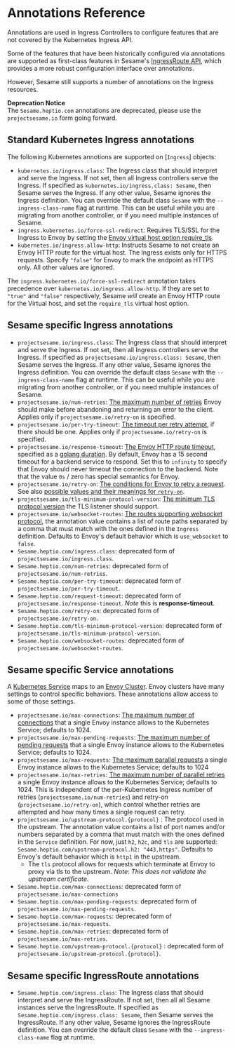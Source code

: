 # Annotations Reference

<div id="toc" class="navigation"></div>

Annotations are used in Ingress Controllers to configure features that are not covered by the Kubernetes Ingress API.

Some of the features that have been historically configured via annotations are supported as first-class features in Sesame's [IngressRoute API][15], which provides a more robust configuration interface over
annotations.

However, Sesame still supports a number of annotations on the Ingress resources.

<p class="alert-deprecation">
<b>Deprecation Notice</b><br>
The <code>Sesame.heptio.com</code> annotations are deprecated, please use the <code>projectsesame.io</code> form going forward.
</p>

## Standard Kubernetes Ingress annotations

The following Kubernetes annotions are supported on [`Ingress`] objects:

 - `kubernetes.io/ingress.class`: The Ingress class that should interpret and serve the Ingress. If not set, then all Ingress controllers serve the Ingress. If specified as `kubernetes.io/ingress.class: Sesame`, then Sesame serves the Ingress. If any other value, Sesame ignores the Ingress definition. You can override the default class `Sesame` with the `--ingress-class-name` flag at runtime. This can be useful while you are migrating from another controller, or if you need multiple instances of Sesame.
 - `ingress.kubernetes.io/force-ssl-redirect`: Requires TLS/SSL for the Ingress to Envoy by setting the [Envoy virtual host option require_tls][16].
 - `kubernetes.io/ingress.allow-http`: Instructs Sesame to not create an Envoy HTTP route for the virtual host. The Ingress exists only for HTTPS requests. Specify `"false"` for Envoy to mark the endpoint as HTTPS only. All other values are ignored.

The `ingress.kubernetes.io/force-ssl-redirect` annotation takes precedence over `kubernetes.io/ingress.allow-http`. If they are set to `"true"` and `"false"` respectively, Sesame *will* create an Envoy HTTP route for the Virtual host, and set the `require_tls` virtual host option.

## Sesame specific Ingress annotations

 - `projectsesame.io/ingress.class`: The Ingress class that should interpret and serve the Ingress. If not set, then all Ingress controllers serve the Ingress. If specified as `projectsesame.io/ingress.class: Sesame`, then Sesame serves the Ingress. If any other value, Sesame ignores the Ingress definition. You can override the default class `Sesame` with the `--ingress-class-name` flag at runtime. This can be useful while you are migrating from another controller, or if you need multiple instances of Sesame.
 - `projectsesame.io/num-retries`: [The maximum number of retries][1] Envoy should make before abandoning and returning an error to the client. Applies only if `projectsesame.io/retry-on` is specified.
 - `projectsesame.io/per-try-timeout`: [The timeout per retry attempt][2], if there should be one. Applies only if `projectsesame.io/retry-on` is specified.
 - `projectsesame.io/response-timeout`: [The Envoy HTTP route timeout][3], specified as a [golang duration][4]. By default, Envoy has a 15 second timeout for a backend service to respond. Set this to `infinity` to specify that Envoy should never timeout the connection to the backend. Note that the value `0s` / zero has special semantics for Envoy.
 - `projectsesame.io/retry-on`: [The conditions for Envoy to retry a request][5]. See also [possible values and their meanings for `retry-on`][6].
 - `projectsesame.io/tls-minimum-protocol-version`: [The minimum TLS protocol version][7] the TLS listener should support.
 - `projectsesame.io/websocket-routes`: [The routes supporting websocket protocol][8], the annotation value contains a list of route paths separated by a comma that must match with the ones defined in the `Ingress` definition. Defaults to Envoy's default behavior which is `use_websocket` to `false`.
 - `Sesame.heptio.com/ingress.class`: deprecated form of `projectsesame.io/ingress.class`.
 - `Sesame.heptio.com/num-retries`: deprecated form of `projectsesame.io/num-retries`.
 - `Sesame.heptio.com/per-try-timeout`: deprecated form of `projectsesame.io/per-try-timeout`.
 - `Sesame.heptio.com/request-timeout`: deprecated form of `projectsesame.io/response-timeout`. _Note_ this is **response-timeout**.
 - `Sesame.heptio.com/retry-on`:  deprecated form of `projectsesame.io/retry-on`.
 - `Sesame.heptio.com/tls-minimum-protocol-version`: deprecated form of `projectsesame.io/tls-minimum-protocol-version`.
 - `Sesame.heptio.com/websocket-routes`: deprecated form of `projectsesame.io/websocket-routes`.

## Sesame specific Service annotations

A [Kubernetes Service][9] maps to an [Envoy Cluster][10]. Envoy clusters have many settings to control specific behaviors. These annotations allow access to some of those settings.

- `projectsesame.io/max-connections`: [The maximum number of connections][11] that a single Envoy instance allows to the Kubernetes Service; defaults to 1024.
- `projectsesame.io/max-pending-requests`: [The maximum number of pending requests][13] that a single Envoy instance allows to the Kubernetes Service; defaults to 1024.
- `projectsesame.io/max-requests`: [The maximum parallel requests][13] a single Envoy instance allows to the Kubernetes Service; defaults to 1024
- `projectsesame.io/max-retries`: [The maximum number of parallel retries][14] a single Envoy instance allows to the Kubernetes Service; defaults to 1024. This is independent of the per-Kubernetes Ingress number of retries (`projectsesame.io/num-retries`) and retry-on (`projectsesame.io/retry-on`), which control whether retries are attempted and how many times a single request can retry.
- `projectsesame.io/upstream-protocol.{protocol}` : The protocol used in the upstream. The annotation value contains a list of port names and/or numbers separated by a comma that must match with the ones defined in the `Service` definition. For now, just `h2`, `h2c`, and `tls` are supported: `Sesame.heptio.com/upstream-protocol.h2: "443,https"`. Defaults to Envoy's default behavior which is `http1` in the upstream.
  - The `tls` protocol allows for requests which terminate at Envoy to proxy via tls to the upstream. _Note: This does not validate the upstream certificate._
- `Sesame.heptio.com/max-connections`:  deprecated form of `projectsesame.io/max-connections`
- `Sesame.heptio.com/max-pending-requests`: deprecated form of `projectsesame.io/max-pending-requests`.
- `Sesame.heptio.com/max-requests`: deprecated form of `projectsesame.io/max-requests`.
- `Sesame.heptio.com/max-retries`: deprecated form of `projectsesame.io/max-retries`.
- `Sesame.heptio.com/upstream-protocol.{protocol}` : deprecated form of `projectsesame.io/upstream-protocol.{protocol}`.

## Sesame specific IngressRoute annotations
- `Sesame.heptio.com/ingress.class`: The Ingress class that should interpret and serve the IngressRoute. If not set, then all all Sesame instances serve the IngressRoute. If specified as `Sesame.heptio.com/ingress.class: Sesame`, then Sesame serves the IngressRoute. If any other value, Sesame ignores the IngressRoute definition. You can override the default class `Sesame` with the `--ingress-class-name` flag at runtime.

[1]: https://www.envoyproxy.io/docs/envoy/v1.11.2/configuration/http_filters/router_filter.html#config-http-filters-router-x-envoy-max-retries
[2]: https://www.envoyproxy.io/docs/envoy/v1.11.2/api-v2/api/v2/route/route.proto#envoy-api-field-route-routeaction-retrypolicy-retry-on
[3]: https://www.envoyproxy.io/docs/envoy/v1.11.2/api-v2/api/v2/route/route.proto.html#envoy-api-field-route-routeaction-timeout
[4]: https://golang.org/pkg/time/#ParseDuration
[5]: https://www.envoyproxy.io/docs/envoy/v1.11.2/api-v2/api/v2/route/route.proto#envoy-api-field-route-routeaction-retrypolicy-retry-on
[6]: https://www.envoyproxy.io/docs/envoy/v1.11.2/configuration/http_filters/router_filter.html#config-http-filters-router-x-envoy-retry-on
[7]: https://www.envoyproxy.io/docs/envoy/v1.11.2/api-v2/api/v2/auth/cert.proto#envoy-api-msg-auth-tlsparameters
[8]: https://www.envoyproxy.io/docs/envoy/v1.11.2/api-v2/api/v2/route/route.proto#envoy-api-field-route-routeaction-use-websocket
[9]: https://kubernetes.io/docs/concepts/services-networking/service/
[10]: https://www.envoyproxy.io/docs/envoy/v1.11.2/intro/arch_overview/intro/terminology.html
[11]: https://www.envoyproxy.io/docs/envoy/v1.11.2/api-v2/api/v2/cluster/circuit_breaker.proto#envoy-api-field-cluster-circuitbreakers-thresholds-max-connections
[12]: https://www.envoyproxy.io/docs/envoy/v1.11.2/api-v2/api/v2/cluster/circuit_breaker.proto#envoy-api-field-cluster-circuitbreakers-thresholds-max-pending-requests
[13]: https://www.envoyproxy.io/docs/envoy/v1.11.2/api-v2/api/v2/cluster/circuit_breaker.proto#envoy-api-field-cluster-circuitbreakers-thresholds-max-requests
[14]: https://www.envoyproxy.io/docs/envoy/v1.11.2/api-v2/api/v2/cluster/circuit_breaker.proto#envoy-api-field-cluster-circuitbreakers-thresholds-max-retries
[15]: ingressroute.md
[16]: https://www.envoyproxy.io/docs/envoy/v1.11.2/api-v2/api/v2/route/route.proto.html#envoy-api-field-route-virtualhost-require-tls
